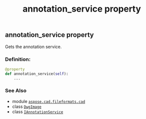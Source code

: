 ﻿---
title: annotation_service property
second_title: Aspose.CAD for Python via .NET API References
description: 
type: docs
weight: 150
url: /python-net/aspose.cad.fileformats.cad/dwgimage/annotation_service/
is_root: false
---

## annotation_service property


Gets the annotation service.
### Definition:
```python
@property
def annotation_service(self):
    ...
```

### See Also
* module [`aspose.cad.fileformats.cad`](../../)
* class [`DwgImage`](/cad/python-net/aspose.cad.fileformats.cad/dwgimage)
* class [`IAnnotationService`](/cad/python-net/aspose.cad.annotations/iannotationservice)
